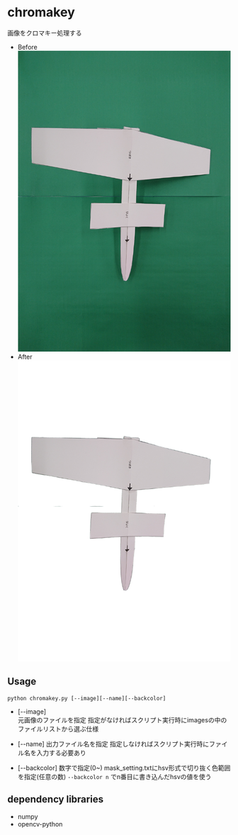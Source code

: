 # chromakey

画像をクロマキー処理する

* Before
![Before](https://github.com/Nomurad/chromakey/blob/master/images/DSC_0530.JPG)
* After
![After](https://github.com/Nomurad/chromakey/blob/master/airplanes/_test.png)

## Usage
    python chromakey.py [--image][--name][--backcolor]

* [--image]  
    元画像のファイルを指定
    指定がなければスクリプト実行時にimagesの中のファイルリストから選ぶ仕様  

* [--name]
    出力ファイル名を指定
    指定しなければスクリプト実行時にファイル名を入力する必要あり

* [--backcolor]
    数字で指定(0~)
    mask_setting.txtにhsv形式で切り抜く色範囲を指定(任意の数)
    `--backcolor n` でn番目に書き込んだhsvの値を使う

## dependency libraries
* numpy
* opencv-python